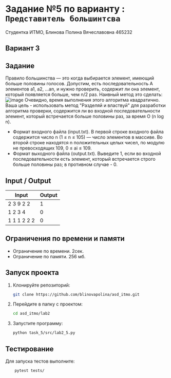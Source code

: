 # Задание №5 по варианту  : `Представитель большинтсва`
Студентка ИТМО,  Блинова Полина Вячеславовна 465232

## Вариант 3

## Задание 
Правило большинства — это когда выбирается элемент, имеющий больше половины голосов. Допустим, есть последовательность A элементов a1, a2, ...an, и нужно проверить, содержит ли она элемент, который появляется больше, чем n/2 раз. Наивный метод это сделать:
 ![image](https://github.com/user-attachments/assets/21f0d2ef-ff17-4ac7-89dc-79fb623929f8)
Очевидно, время выполнения этого алгоритма квадратично. Ваша цель - использовать метод "Разделяй и властвуй" для разработки алгоритма проверки, содержится ли во входной последовательности элемент, который встречается больше половины раз, за время O (n log n).
-	Формат входного файла (input.txt). В первой строке входного файла содержится число n (1 ≤ n ≤ 105) — число элементов в массиве. Во второй строке находятся n положительных целых чисел, по модулю не превосходящих 109, 0 ≤ ai ≤ 109.
-	Формат выходного файла (output.txt). Выведите 1, если во входной последовательности есть элемент, который встречается строго больше половины раз; в противном случае - 0. 

## Input / Output 

| Input       | Output |
|-------------|--------|
| 2 3 9 2 2   | 1      |
| 1 2 3 4     | 0      |
| 1 1 1 2 2 2 | 0      |

## Ограничения по времени и памяти

- Ограничение по времени. 2сек.
- Ограничение по памяти. 256 мб.


## Запуск проекта
1. Клонируйте репозиторий:
   ```bash
   git clone https://github.com/blinovapolina/asd_itmo.git
   ```
2. Перейдите в папку с проектом:
   ```bash
   cd asd_itmo/lab2
   ```
3. Запустите программу:
   ```bash
   python task_5/src/lab2_5.py
   ```


## Тестирование
Для запуска тестов выполните:
```bash
    pytest tests/
```
